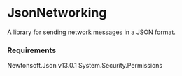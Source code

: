 # JsonNetworking
A library for sending network messages in a JSON format.

### Requirements
Newtonsoft.Json v13.0.1
System.Security.Permissions

